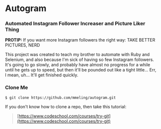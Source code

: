# Autogram

### Automated Instagram Follower Increaser and Picture Liker Thing
**PROTIP:** If you want more Instagram followers the right way: TAKE BETTER PICTURES, NERD

This project was created to teach my brother to automate with Ruby and Selenium, and also because I'm sick of having so few Instagram followers. It's going to go slowly, and probably have almost no progress for a while until he gets up to speed, but then it'll be pounded out like a tight little... Err, I mean, uh... It'll get finished quickly. 

### Clone Me

```
$ git clone https://github.com/mmeling/autogram.git
```
If you don't know how to clone a repo, then take this tutorial:

> [https://www.codeschool.com/courses/try-git](https://www.codeschool.com/courses/try-git)
